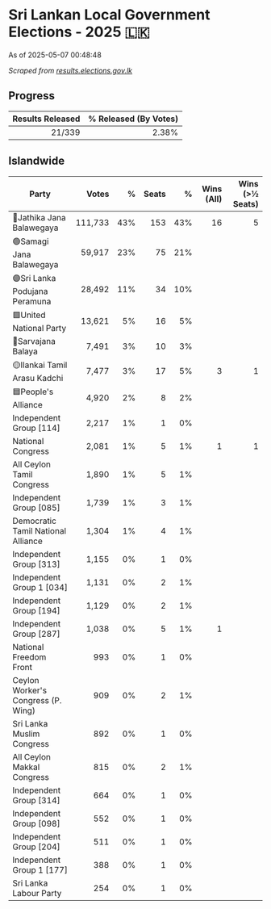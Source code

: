# Sri Lankan Local Government Elections - 2025 🇱🇰

As of 2025-05-07 00:48:48

*Scraped from [results.elections.gov.lk](https://results.elections.gov.lk)*

## Progress

| Results Released | % Released (By Votes) |
|--:|--:|
|21/339|2.38%|

## Islandwide

| Party | Votes | %  | Seats | % | Wins (All) | Wins (>½ Seats) |
|---|--:|--:|--:|--:|--:|--:|
|🔴Jathika Jana Balawegaya|111,733|43%|153|43%|16|5|
|🟢Samagi Jana Balawegaya|59,917|23%|75|21%|||
|🟣Sri Lanka Podujana Peramuna|28,492|11%|34|10%|||
|🟩United National Party|13,621|5%|16|5%|||
|🔵Sarvajana Balaya|7,491|3%|10|3%|||
|🟡Ilankai Tamil Arasu Kadchi|7,477|3%|17|5%|3|1|
|🟦People's Alliance|4,920|2%|8|2%|||
|Independent Group [114]|2,217|1%|1|0%|||
|National Congress|2,081|1%|5|1%|1|1|
|All Ceylon Tamil Congress|1,890|1%|5|1%|||
|Independent Group [085]|1,739|1%|3|1%|||
|Democratic Tamil National Alliance|1,304|1%|4|1%|||
|Independent Group [313]|1,155|0%|1|0%|||
|Independent Group 1 [034]|1,131|0%|2|1%|||
|Independent Group [194]|1,129|0%|2|1%|||
|Independent Group [287]|1,038|0%|5|1%|1||
|National Freedom Front|993|0%|1|0%|||
|Ceylon Worker's Congress (P. Wing)|909|0%|2|1%|||
|Sri Lanka Muslim Congress|892|0%|1|0%|||
|All Ceylon Makkal Congress|815|0%|2|1%|||
|Independent Group [314]|664|0%|1|0%|||
|Independent Group [098]|552|0%|1|0%|||
|Independent Group [204]|511|0%|1|0%|||
|Independent Group 1 [177]|388|0%|1|0%|||
|Sri Lanka Labour Party|254|0%|1|0%|||
